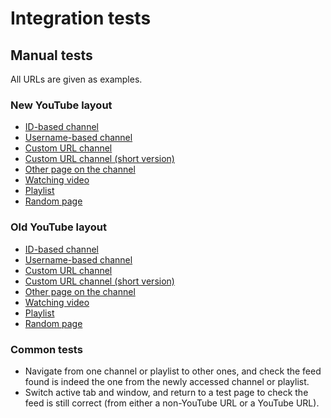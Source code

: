 # Integration tests

## Manual tests

All URLs are given as examples.

### New YouTube layout

- [ID-based channel](https://www.youtube.com/channel/UCsXVk37bltHxD1rDPwtNM8Q?disable_polymer=0)
- [Username-based channel](https://www.youtube.com/user/Kurzgesagt?disable_polymer=0)
- [Custom URL channel](https://www.youtube.com/c/creatoracademy?disable_polymer=0)
- [Custom URL channel (short version)](https://www.youtube.com/wesbos?disable_polymer=0)
- [Other page on the channel](https://www.youtube.com/user/Kurzgesagt/about?disable_polymer=0)
- [Watching video](https://www.youtube.com/watch?v=9P6rdqiybaw?disable_polymer=0)
- [Playlist](https://www.youtube.com/playlist?list=PLFs4vir_WsTzcfD7ZE8uO3yX-GCKUk9xZ&disable_polymer=0)
- [Random page](https://www.youtube.com/randompage?disable_polymer=0)

### Old YouTube layout

- [ID-based channel](https://www.youtube.com/channel/UCsXVk37bltHxD1rDPwtNM8Q?disable_polymer=1)
- [Username-based channel](https://www.youtube.com/user/Kurzgesagt?disable_polymer=1)
- [Custom URL channel](https://www.youtube.com/c/creatoracademy?disable_polymer=1)
- [Custom URL channel (short version)](https://www.youtube.com/wesbos?disable_polymer=1)
- [Other page on the channel](https://www.youtube.com/user/Kurzgesagt/about?disable_polymer=1)
- [Watching video](https://www.youtube.com/watch?v=9P6rdqiybaw?disable_polymer=1)
- [Playlist](https://www.youtube.com/playlist?list=PLFs4vir_WsTzcfD7ZE8uO3yX-GCKUk9xZ&disable_polymer=1)
- [Random page](https://www.youtube.com/randompage?disable_polymer=1)

### Common tests

- Navigate from one channel or playlist to other ones, and check the feed found is indeed the one from the newly accessed channel or playlist.
- Switch active tab and window, and return to a test page to check the feed is still correct (from either a non-YouTube URL or a YouTube URL).
